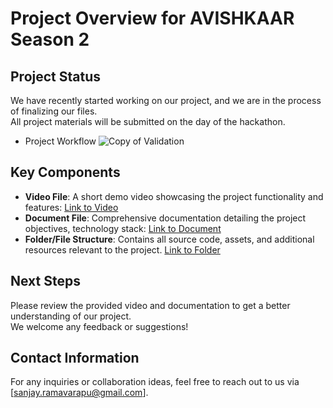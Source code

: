 # Project Overview for AVISHKAAR Season 2

## Project Status
We have recently started working on our project, and we are in the process of finalizing our files. <br>All project materials will be submitted on the day of the hackathon.
- Project Workflow
  ![Copy of Validation](https://github.com/user-attachments/assets/0d8c100c-4e7e-48dc-b660-e3fe88367b3c)

## Key Components
- **Video File**: A short demo video showcasing the project functionality and features: [Link to Video](https://drive.google.com/file/d/1ES5BBNhiYmm01_EIdFtyXkYw-Ir6riaa/view?usp=drive_link)
- **Document File**: Comprehensive documentation detailing the project objectives, technology stack: [Link to Document](https://docs.google.com/document/d/1IrFvreqJ9ipQydqolqhWXNDjICynVytc/edit?usp=drive_link&ouid=100063378338914466288&rtpof=true&sd=true)
- **Folder/File Structure**: Contains all source code, assets, and additional resources relevant to the project. [Link to Folder](https://drive.google.com/drive/folders/1_tApSxSWoU4ihJBp4Jp9Hb7GlUOLoSoj?usp=drive_link)

## Next Steps
Please review the provided video and documentation to get a better understanding of our project. <br> We welcome any feedback or suggestions!

## Contact Information
For any inquiries or collaboration ideas, feel free to reach out to us via [sanjay.ramavarapu@gmail.com].
